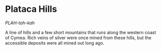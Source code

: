# Plataca Hills
*PLAH-tah-kah*

A line of hills and a few short mountains that runs along the western coast of Cymea. Rich veins of silver were once mined from these hills, but the accessible deposits were all mined out long ago.
